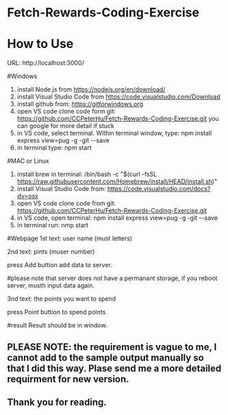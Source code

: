# Fetch-Rewards-Coding-Exercise
# How to Use
 
 URL: http://localhost:3000/
 
 #Windows
 1. install Node.js from https://nodejs.org/en/download/
 2. install Visual Studio Code from https://code.visualstudio.com/Download
 3. install github from: https://gitforwindows.org
 4. open VS code clone code form git: https://github.com/CCPeterHu/Fetch-Rewards-Coding-Exercise.git you can google for more detail if stuck
 5. in VS code, select terminal. Within terminal window, type: npm install express view=pug -g -git --save
 6. in terminal type: npm start
 
 #MAC or Linux
 1. install brew in terminal: /bin/bash -c "$(curl -fsSL https://raw.githubusercontent.com/Homebrew/install/HEAD/install.sh)"
 3. install Visual Studio Code from: https://code.visualstudio.com/docs?dv=osx
 4. open VS code clone code from git: https://github.com/CCPeterHu/Fetch-Rewards-Coding-Exercise.git
 5. in VS code, open terminal: npm install express view=pug -g -git --save
 6. in terminal run: nmp start
 
 #Webpage
 1st text: user name (must letters)
 
 2nd text: pints (muser number)
 
 press Add buttion add data to server.
 
 #please note that server does not have a permanant storage, if you reboot server, musth input data again.
 
 3nd text: the points you want to spend
 
 press Point buttion to spend points
 
 #result
 Result should be in window.
 
 ## PLEASE NOTE: the requirement is vague to me, I cannot add to the sample output manually so that I did this way. Plase send me a more detailed requirment for new version.
 
 ## Thank you for reading.
 

